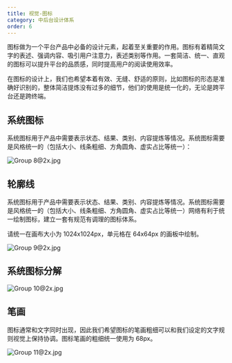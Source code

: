 ```yaml
---
title: 视觉-图标
category: 中后台设计体系
order: 6
---
```


图标做为一个平台产品中必备的设计元素，起着至关重要的作用。图标有着精简文字的表述、强调内容、吸引用户注意力，表述类别等作用。一套简洁、统一、直观的图标可以提升平台的品质感，同时提高用户的阅读使用效率。

在图标的设计上，我们也希望本着有效、无缝、舒适的原则，比如图标的形态是准确好识别的，整体简洁提炼没有过多的细节，他们的使用是统一化的，无论是跨平台还是跨终端。

## 系统图标

系统图标用于产品中需要表示状态、结果、类别、内容提炼等情况。系统图标需要是风格统一的（包括大小、线条粗细、方角圆角、虚实占比等统一）：

![Group 8@2x.jpg](https://img.alicdn.com/tfs/TB1M_tRLQPoK1RjSZKbXXX1IXXa-2598-1332.jpg)

## 轮廓线

系统图标用于产品中需要表示状态、结果、类别、内容提炼等情况。系统图标需要是风格统一的（包括大小、线条粗细、方角圆角、虚实占比等统一）网络有利于统一绘制图标，建立一套有规范有调理的图标体系。

请统一在画布大小为 1024x1024px，单元格在 64x64px 的画板中绘制。

![Group 9@2x.jpg](https://img.alicdn.com/tfs/TB1XF8rLMHqK1RjSZFgXXa7JXXa-2598-2048.jpg)

## 系统图标分解

![Group 10@2x.jpg](https://img.alicdn.com/tfs/TB1LJ8FLMDqK1RjSZSyXXaxEVXa-2600-994.jpg)

## 笔画

图标通常和文字同时出现，因此我们希望图标的笔画粗细可以和我们设定的文字规则视觉上保持协调。图标笔画的粗细统一使用为 68px。

![Group 11@2x.jpg](https://img.alicdn.com/tfs/TB1c3lQLHrpK1RjSZTEXXcWAVXa-2598-994.jpg)
